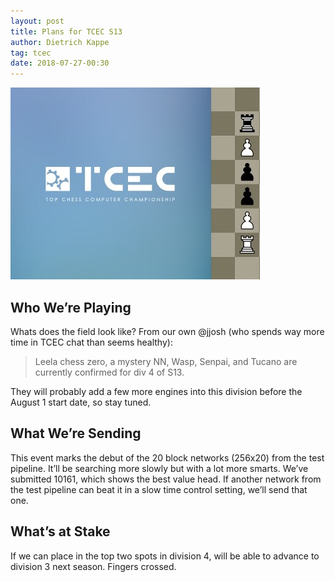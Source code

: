 ```yaml
---
layout: post
title: Plans for TCEC S13
author: Dietrich Kappe
tag: tcec
date: 2018-07-27-00:30
---
```

![TCEC](https://raw.githubusercontent.com/dkappe/dkappe.github.io/master/public/images/407B7C93-D7E5-494C-8B88-46ED2D08FAB0.jpeg)

## Who We’re Playing

Whats does the field look like? From our own @jjosh (who spends way more time in TCEC chat than seems healthy):

> Leela chess zero, a mystery NN, Wasp, Senpai, and Tucano are currently confirmed for div 4 of S13.

They will probably add a few more engines into this division before the August 1 start date, so stay tuned.

<!--more-->

## What We’re Sending

This event marks the debut of the 20 block networks (256x20) from the test pipeline. It’ll be searching more slowly but with a lot more smarts. We’ve submitted 10161, which shows the best value head. If another network from the test pipeline can beat it in a slow time control setting, we’ll send that one.

## What’s at Stake

If we can place in the top two spots in division 4, will be able to advance to division 3 next season. Fingers crossed.
